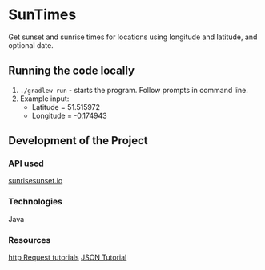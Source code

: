 # SunTimes

Get sunset and sunrise times for locations using longitude and latitude, and optional date.

## Running the code locally

1. ```./gradlew run``` - starts the program. Follow prompts in command line.
2. Example input:
    * Latitude = 51.515972
    * Longitude = -0.174943

## Development of the Project

### API used

[sunrisesunset.io](https://sunrisesunset.io/api/)

### Technologies

Java

### Resources
[http Request tutorials](https://www.baeldung.com/java-http-request)
[JSON Tutorial](https://www.geeksforgeeks.org/parse-json-java/)